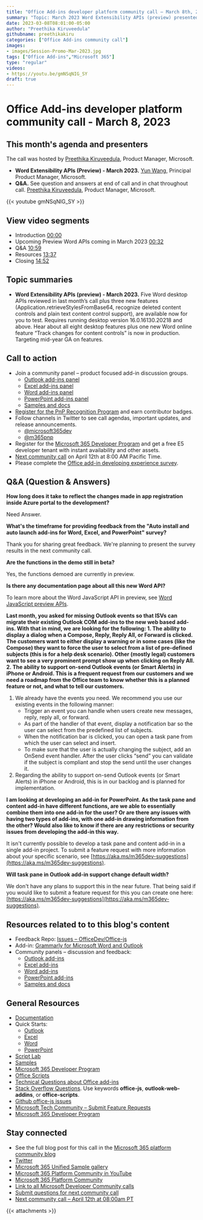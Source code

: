 ```yaml
---
title: "Office Add-ins developer platform community call – March 8th, 2023"
summary: "Topic: March 2023 Word Extensibility APIs (preview) presented by Yun Wang, Principal Product Manager at Microsoft. The call was hosted by Preethika Kiruveedula. Recorded on March 8, 2023."
date: 2023-03-08T08:01:00-05:00
author: "Preethika Kiruveedula"
githubname: preethikakiru
categories: ["Office Add-ins community call"]
images:
- images/Session-Promo-Mar-2023.jpg
tags: ["Office Add-ins","Microsoft 365"]
type: "regular"
videos:
- https://youtu.be/gmNSqNIG_SY
draft: true
---
```


# Office Add-ins developer platform community call - March 8, 2023

## This month's agenda and presenters

The call was hosted by [Preethika Kiruveedula](www.linkedin.com/in/preethika-kiruveedula-529b7a148), Product Manager, Microsoft.

* **Word Extensibility APIs (Preview) - March 2023.** [Yun Wang](https://www.linkedin.com/in/wang-yun-99370463/?originalSubdomain=cn), Principal Product Manager, Microsoft. 
* **Q&A.** See question and answers at end of call and in chat throughout call. [Preethika Kiruveedula](www.linkedin.com/in/preethika-kiruveedula-529b7a14), Product Manager, Microsoft.

{{< youtube gmNSqNIG_SY >}}

## View video segments

* Introduction [00:00](https://youtu.be/gmNSqNIG_SY?t=0)
* Upcoming Preview Word APIs coming in March 2023 [00:32](https://youtu.be/gmNSqNIG_SY?t=32)
* Q&A [10:59](https://youtu.be/gmNSqNIG_SY?t=659)
* Resources [13:37](https://youtu.be/gmNSqNIG_SY?t=817)
* Closing [14:52](https://youtu.be/gmNSqNIG_SY?t=892)

## Topic summaries

* **Word Extensibility APIs (preview) - March 2023.** Five Word desktop APIs reviewed in last month’s call plus three new features (Application.retrieveStylesFromBase64, recognize deleted content controls and plain text content control support), are available now for you to test.  Requires running desktop version 16.0.16130.20218 and above.  Hear about all eight desktop features plus one new Word online feature “Track changes for content controls” is now in production. Targeting mid-year GA on features.

## Call to action

* Join a community panel – product focused add-in discussion groups.
    * [Outlook add-ins panel](https://ux.microsoft.com/Panel/OutlookAddinDeveloper)
    * [Excel add-ins panel](https://ux.microsoft.com/Panel/ExcelAddinDeveloper)
    * [Word add-ins panel](https://ux.microsoft.com/Panel/WordAddinDeveloper)
    * [PowerPoint add-ins panel](https://ux.microsoft.com/Panel/PowerPointAddinDeveloper)
    * [Samples and docs](https://ux.microsoft.com/Panel/OfficeAddinImproveSamplesDocs)
* [Register for the PnP Recognition Program](https://pnp.github.io/recognitionprogram/) and earn contributor badges.
* Follow channels in Twitter to see call agendas, important updates, and release announcements. 
    * [@microsoft365dev](https://twitter.com/microsoft365dev)
    * [@m365pnp](https://twitter.com/m365pnp)
* Register for the [Microsoft 365 Developer Program](https://aka.ms/m365/devprogram) and get a free E5 developer tenant with instant availability and other assets.
* [Next community call](https://aka.ms/officeaddinscommunitycall) on April 12th at 8:00 AM Pacific Time.
* Please complete the [Office add-in developing experience survey](https://forms.office.com/r/wmzCgccbPa).

## Q&A (Question & Answers)

**How long does it take to reflect the changes made in app registration inside Azure portal to the development?**

Need Answer.

**What's the timeframe for providing feedback from the "Auto install and auto launch add-ins for Word, Excel, and PowerPoint" survey?**

Thank you for sharing great feedback. We're planning to present the survey results in the next community call.

**Are the functions in the demo still in beta?**

Yes, the functions demoed are currently in preview.

**Is there any documentation page about all this new Word API?**

To learn more about the Word JavaScript API in preview, see [Word JavaScript preview APIs](https://learn.microsoft.com/en-us/javascript/api/requirement-sets/word/word-preview-apis?view=powerpoint-js-preview).

**Last month, you asked for missing Outlook events so that ISVs can migrate their existing Outlook COM add-ins to the new web based add-ins. With that in mind, we are looking for the following: 1. The ability to display a dialog when a Compose, Reply, Reply All, or Forward is clicked. The customers want to either display a warning or in some cases (like the Compose) they want to force the user to select from a list of pre-defined subjects (this is for a help desk scenario). Other (mostly legal) customers want to see a very prominent prompt show up when clicking on Reply All. 2. The ability to support on-send Outlook events (or Smart Alerts) in iPhone or Android. This is a frequent request from our customers and we need a roadmap from the Office team to know whether this is a planned feature or not, and what to tell our customers.**

1. We already have the events you need. We recommend you use our existing events in the following manner:
   * Trigger an event you can handle when users create new messages, reply, reply all, or forward. 
   * As part of the handler of that event, display a notification bar so the user can select from the predefined list of subjects.  
   * When the notification bar is clicked, you can open a task pane from which the user can select and insert. 
   * To make sure that the user is actually changing the subject, add an OnSend event handler. After the user clicks “send” you can validate if the subject is compliant and stop the send until the user changes it.
2. Regarding the ability to support on-send Outlook events (or Smart Alerts) in iPhone or Android, this is in our backlog and is planned for implementation. 

**I am looking at developing an add-in for PowerPoint. As the task pane and content add-in have different functions, are we able to essentially combine them into one add-in for the user? Or are there any issues with having two types of add-ins, with one add-in drawing information from the other? Would also like to know if there are any restrictions or security issues from developing the add-in this way.**

It isn't currently possible to develop a task pane and content add-in in a single add-in project. To submit a feature request with more information about your specific scenario, see [https://aka.ms/m365dev-suggestions](https://aka.ms/m365dev-suggestions).

**Will task pane in Outlook add-in support change default width?**

We don't have any plans to support this in the near future. That being said if you would like to submit a feature request for this you can create one here: [https://aka.ms/m365dev-suggestions](https://aka.ms/m365dev-suggestions).

## Resources related to to this blog's content

* Feedback Repo: [Issues – OfficeDev/Office-js](https://github.com/OfficeDev/office-js/issues)
* Add-in: [Grammarly for Microsoft Word and Outlook](https://www.grammarly.com/office-addin)
* Community panels – discussion and feedback:
  * [Outlook add-ins](https://ux.microsoft.com/Panel/OutlookAddinDeveloper)
  * [Excel add-ins](https://ux.microsoft.com/Panel/ExcelAddinDeveloper)
  * [Word add-ins ](https://ux.microsoft.com/Panel/WordAddinDeveloper)
  * [PowerPoint add-ins](https://ux.microsoft.com/Panel/PowerPointAddinDeveloper)
  * [Samples and docs](https://ux.microsoft.com/Panel/OfficeAddinImproveSamplesDocs)

## General Resources

* [Documentation](https://aka.ms/office-add-ins-docs)
* Quick Starts: 
  * [Outlook](https://learn.microsoft.com/office/dev/add-ins/quickstarts/outlook-quickstart)
  * [Excel](https://learn.microsoft.com/office/dev/add-ins/quickstarts/excel-quickstart-jquery)
  * [Word](https://learn.microsoft.com/office/dev/add-ins/quickstarts/word-quickstart)
  * [PowerPoint](https://learn.microsoft.com/office/dev/add-ins/quickstarts/powerpoint-quickstart)
* [Script Lab](https://aka.ms/getscriptlab)
* [Samples](https://aka.ms/officeaddinsamples)
* [Microsoft 365 Developer Program](https://aka.ms/M365devprogram)
* [Office Scripts](aka.ms/office-scripts-docs)
* [Technical Questions about Office add-ins](https://aka.ms/office-addins-dev-questions)
* [Stack Overflow Questions](https://stackoverflow.com). Use keywords **office-js**, **outlook-web-addins**, or **office-scripts**.
* [Github office-js issues](https://github.com/OfficeDev/office-js/issues)
* [Microsoft Tech Community – Submit Feature Requests](https://aka.ms/m365dev-suggestions)
* [Microsoft 365 Developer Program](https://aka.ms/M365devprogram)

## Stay connected

* See the full blog post for this call in the [Microsoft 365 platform community blog](https://aka.ms/m365pnp/blog)
* [Twitter](https://twitter.com/microsoft365dev)
* [Microsoft 365 Unified Sample gallery](https://aka.ms/community/samples)
* [Microsoft 365 Platform Community in YouTube](https://aka.ms/community/videos)
* [Microsoft 365 Platform Community](http://aka.ms/community/home)
* [Link to all Microsoft Developer Community calls](https://aka.ms/M365DevCalls)
* [Submit questions for next community call](https://aka.ms/officeaddinsform)
* [Next community call – April 12th at 08:00am PT](https://aka.ms/officeaddinscommunitycall)

{{< attachments >}}
